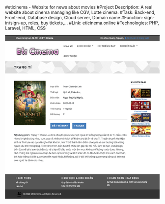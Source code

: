 #eticinema - Website for news about movies
#Project Description: A real website about cinema managing like CGV, Lotte cinema.
#Task: Back-end, Front-end, Database design, Cloud server, Domain name
#Function: sign-in/sign-up, roles, buy tickets,…
#Link: eticinema.online
#Technologies: PHP, Laravel, HTML, CSS


![](https://github.com/Pentaonix/EtiCinema/blob/master/demo.png)
